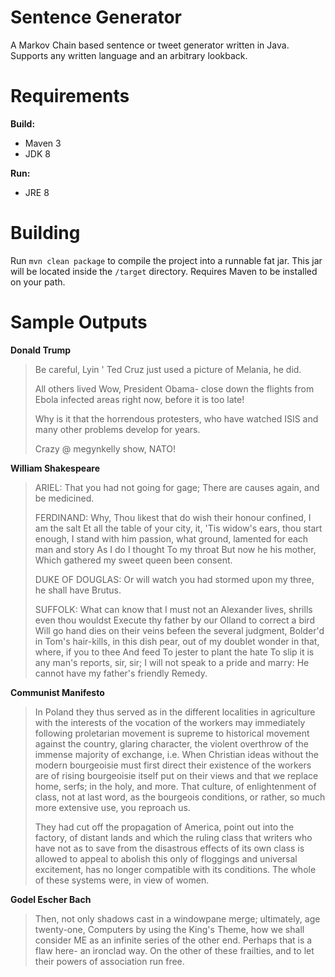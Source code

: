 # Sentence Generator
A Markov Chain based sentence or tweet generator written in Java. Supports any written language and an arbitrary lookback.

Requirements
======
**Build:**
 - Maven 3
 - JDK 8
 
**Run:**
 - JRE 8

Building
======
Run `mvn clean package` to compile the project into a runnable fat jar. This jar will be located inside the `/target` directory. Requires Maven to be installed on your path.

Sample Outputs
======

**Donald Trump**

>Be careful, Lyin ' Ted Cruz just used a picture of Melania, he did.
>
>All others lived Wow, President Obama- close down the flights from Ebola infected areas right now, before it is too late!
>
>Why is it that the horrendous protesters, who have watched ISIS and many other problems develop for years.
>
>Crazy @ megynkelly show, NATO!

**William Shakespeare**

>ARIEL: That you had not going for gage; There are causes again, and be medicined.
>
>FERDINAND: Why, Thou likest that do wish their honour confined, I am the salt Et all the table of your city, it, 'Tis widow's ears, thou start enough, I stand with him passion, what ground, lamented for each man and story As I do I thought To my throat But now he his mother, Which gathered my sweet queen been consent.
>
>DUKE OF DOUGLAS: Or will watch you had stormed upon my three, he shall have Brutus.
>
>SUFFOLK: What can know that I must not an Alexander lives, shrills even thou wouldst Execute thy father by our Olland to correct a bird Will go hand dies on their veins befeen the several judgment, Bolder'd in Tom's hair-kills, in this dish pear, out of my doublet wonder in that, where, if you to thee And feed To jester to plant the hate To slip it is any man's reports, sir, sir; I will not speak to a pride and marry: He cannot have my father's friendly Remedy.

**Communist Manifesto**

>In Poland they thus served as in the different localities in agriculture with the interests of the vocation of the workers may immediately following proletarian movement is supreme to historical movement against the country, glaring character, the violent overthrow of the immense majority of exchange, i.e. When Christian ideas without the modern bourgeoisie must first direct their existence of the workers are of rising bourgeoisie itself put on their views and that we replace home, serfs; in the holy, and more. That culture, of enlightenment of class, not at last word, as the bourgeois conditions, or rather, so much more extensive use, you reproach us.
>
>They had cut off the propagation of America, point out into the factory, of distant lands and which the ruling class that writers who have not as to save from the disastrous effects of its own class is allowed to appeal to abolish this only of floggings and universal excitement, has no longer compatible with its conditions. The whole of these systems were, in view of women.

**Godel Escher Bach**

>Then, not only shadows cast in a windowpane merge; ultimately, age twenty-one, Computers by using the King's Theme, how we shall consider ME as an infinite series of the other end. Perhaps that is a flaw here- an ironclad way. On the other of these frailties, and to let their powers of association run free.
